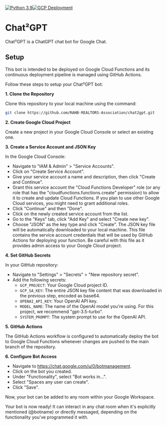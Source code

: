 [![Python 3.9](https://github.com/RAHB-REALTORS-Association/chat2gpt/actions/workflows/python-3.9.yml/badge.svg)](https://github.com/RAHB-REALTORS-Association/chat2gpt/actions/workflows/python-3.9.yml)[![GCP Deployment](https://github.com/RAHB-REALTORS-Association/chat2gpt/actions/workflows/gcp-deploy.yml/badge.svg)](https://github.com/RAHB-REALTORS-Association/chat2gpt/actions/workflows/gcp-deploy.yml)

# Chat²GPT
Chat²GPT is a ChatGPT chat bot for Google Chat.

## Setup
This bot is intended to be deployed on Google Cloud Functions and its continuous deployment pipeline is managed using GitHub Actions.

Follow these steps to setup your Chat²GPT bot:

**1. Clone the Repository**

Clone this repository to your local machine using the command:

```bash
git clone https://github.com/RAHB-REALTORS-Association/chat2gpt.git
```

**2. Create Google Cloud Project**

Create a new project in your Google Cloud Console or select an existing one.

**3. Create a Service Account and JSON Key**

In the Google Cloud Console:
- Navigate to "IAM & Admin" > "Service Accounts".
- Click on "Create Service Account".
- Give your service account a name and description, then click "Create and Continue".
- Grant this service account the "Cloud Functions Developer" role (or any role that has the "cloudfunctions.functions.create" permission) to allow it to create and update Cloud 
Functions. If you plan to use other Google Cloud services, you might need to grant additional roles.
- Click "Continue" and then "Done".
- Click on the newly created service account from the list.
- Go to the "Keys" tab, click "Add Key" and select "Create new key".
- Choose "JSON" as the key type and click "Create". The JSON key file will be automatically downloaded to your local machine. This file contains the service account credentials that 
will be used by GitHub Actions for deploying your function. Be careful with this file as it provides admin access to your Google Cloud project.

**4. Set GitHub Secrets**

In your GitHub repository:
- Navigate to "Settings" > "Secrets" > "New repository secret".
- Add the following secrets:
  - `GCP_PROJECT`: Your Google Cloud project ID.
  - `GCP_SA_KEY`: The entire JSON key file content that was downloaded in the previous step, encoded as base64.
  - `OPENAI_API_KEY`: Your OpenAI API key.
  - `MODEL_NAME`: The name of the OpenAI model you're using. For this project, we recommend "gpt-3.5-turbo".
  - `SYSTEM_PROMPT`: The system prompt to use for the OpenAI API.

**5. GitHub Actions**

The GitHub Actions workflow is configured to automatically deploy the bot to Google Cloud Functions whenever changes are pushed to the main branch of the repository.

**6. Configure Bot Access**

- Navigate to https://chat.google.com/u/0/botmanagement.
- Click on the bot you created.
- Under "Functionality", select "Bot works in...".
- Select "Spaces any user can create".
- Click "Save".

Now, your bot can be added to any room within your Google Workspace.

Your bot is now ready! It can interact in any chat room when it's explicitly mentioned (@botname) or directly messaged, depending on the functionality you've programmed it with.
